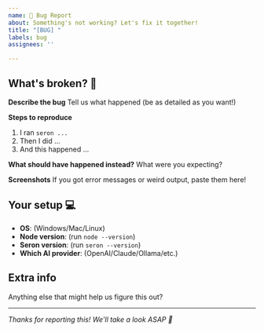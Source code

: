 ```yaml
---
name: 🐛 Bug Report
about: Something's not working? Let's fix it together!
title: "[BUG] "
labels: bug
assignees: ''

---
```


## What's broken? 🤔

**Describe the bug**
Tell us what happened (be as detailed as you want!)

**Steps to reproduce**
1. I ran `seron ...`
2. Then I did ...
3. And this happened ...

**What should have happened instead?**
What were you expecting?

**Screenshots**
If you got error messages or weird output, paste them here!

## Your setup 💻

- **OS**: (Windows/Mac/Linux)
- **Node version**: (run `node --version`)
- **Seron version**: (run `seron --version`)
- **Which AI provider**: (OpenAI/Claude/Ollama/etc.)

## Extra info
Anything else that might help us figure this out?

---

*Thanks for reporting this! We'll take a look ASAP 🚀*